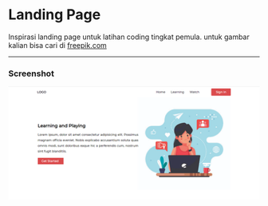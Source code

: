 # Landing Page

Inspirasi landing page untuk latihan coding tingkat pemula.
untuk gambar kalian bisa cari di [freepik.com](https://freepik.com)

---


### Screenshot

![Screenshot Landing Page](https://github.com/hwisnu222/Landing-Page/blob/master/screenshot/Landing%20page.PNG)
